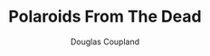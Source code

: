 ---
title: Polaroids From The Dead
author: Douglas Coupland
readingDate: 2017-02-23
purchaseLink:
---